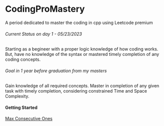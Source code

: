 # CodingProMastery
A period dedicated to master the coding in cpp using Leetcode premium

###### Current Status on day 1 - 05/23/2023
Starting as a begineer with a proper logic knowledge of how coding works. But, have no knowledge of the syntax or mastered timely completion of any coding concepts.
###### Goal in 1 year before graduation from my masters
Gain knowledge of all required concepts. Master in completion of any given task with timely completion, considering constrained Time and Space Complexity. 

#### Getting Started
[Max Consecutive Ones](https://classroom.udacity.com/courses/ud777)


